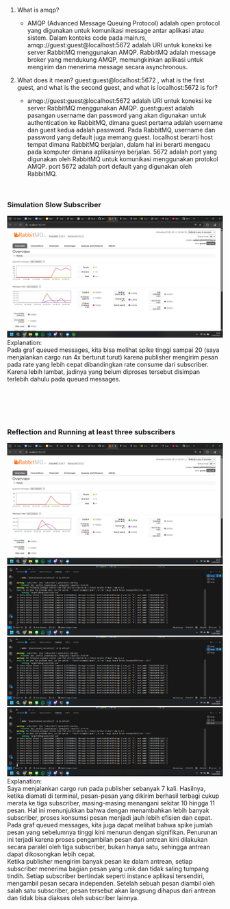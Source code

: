 1. What is amqp?
    - AMQP (Advanced Message Queuing Protocol) adalah open protocol yang digunakan untuk komunikasi message antar aplikasi atau sistem. Dalam konteks code pada main.rs, amqp://guest:guest@localhost:5672 adalah URI untuk koneksi ke server RabbitMQ menggunakan AMQP. RabbitMQ adalah message broker yang mendukung AMQP, memungkinkan aplikasi untuk mengirim dan menerima message secara asynchronous.

2. What does it mean? guest:guest@localhost:5672 , what is the first guest, and what is the second guest, and what is localhost:5672 is for?
    - amqp://guest:guest@localhost:5672 adalah URI untuk koneksi ke server RabbitMQ menggunakan AMQP. guest:guest adalah pasangan username dan password yang akan digunakan untuk authentication ke RabbitMQ, dimana guest pertama adalah username dan guest kedua adalah password. Pada RabbitMQ, username dan password yang default juga memang guest. localhost berarti host tempat dimana RabbitMQ berjalan, dalam hal ini berarti mengacu pada komputer dimana aplikasinya berjalan. 5672 adalah port yang digunakan oleh RabbitMQ untuk komunikasi menggunakan protokol AMQP. port 5672 adalah port default yang digunakan oleh RabbitMQ.

<br>

### Simulation Slow Subscriber
![slowsubscriber](slowsubscriber.png)
Explanation: <br>
Pada graf queued messages, kita bisa melihat spike tinggi sampai 20 (saya menjalankan cargo run 4x berturut turut) karena publisher mengirim pesan pada rate yang lebih cepat dibandingkan rate consume dari subscriber. Karena lebih lambat, jadinya yang belum diproses tersebut disimpan terlebih dahulu pada queued messages. 

<br><br><br><br>

### Reflection and Running at least three subscribers
![graphmulti](graphmulti.png)
![terminal1](terminal1.png)
![terminal2](terminal2.png)
![terminal3](terminal3.png)
<br>
Explanation: <br>
Saya menjalankan cargo run pada publisher sebanyak 7 kali. Hasilnya, ketika diamati di terminal, pesan-pesan yang dikirim berhasil terbagi cukup merata ke tiga subscriber, masing-masing menangani sekitar 10 hingga 11 pesan. Hal ini menunjukkan bahwa dengan menambahkan lebih banyak subscriber, proses konsumsi pesan menjadi jauh lebih efisien dan cepat.<br>
Pada graf queued messages, kita juga dapat melihat bahwa spike jumlah pesan yang sebelumnya tinggi kini menurun dengan signifikan. Penurunan ini terjadi karena proses pengambilan pesan dari antrean kini dilakukan secara paralel oleh tiga subscriber, bukan hanya satu, sehingga antrean dapat dikosongkan lebih cepat.<br>
Ketika publisher mengirim banyak pesan ke dalam antrean, setiap subscriber menerima bagian pesan yang unik dan tidak saling tumpang tindih. Setiap subscriber bertindak seperti instance aplikasi tersendiri, mengambil pesan secara independen. Setelah sebuah pesan diambil oleh salah satu subscriber, pesan tersebut akan langsung dihapus dari antrean dan tidak bisa diakses oleh subscriber lainnya. 